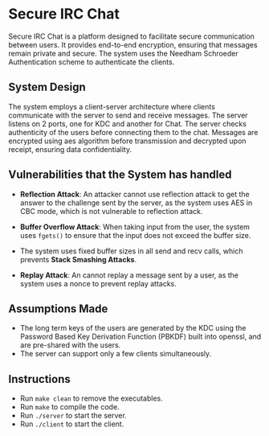 # Secure IRC Chat
Secure IRC Chat is a platform designed to facilitate secure communication between users. It provides end-to-end encryption, ensuring that messages remain private and secure. The system uses the Needham Schroeder Authentication scheme to authenticate the clients.

## System Design
The system employs a client-server architecture where clients communicate with the server to send and receive messages. The server listens on 2 ports, one for KDC and another for Chat. The server checks authenticity of the users before connecting them to the chat. Messages are encrypted using aes algorithm before transmission and decrypted upon receipt, ensuring data confidentiality.

## Vulnerabilities that the System has handled
<!-- CBC mode is used not ECB -->
- **Reflection Attack**: An attacker cannot use reflection attack to get the answer to the challenge sent by the server, as the system uses AES in CBC mode, which is not vulnerable to reflection attack.

- **Buffer Overflow Attack**: When taking input from the user, the system uses `fgets()` to ensure that the input does not exceed the buffer size.

- The system uses fixed buffer sizes in all send and recv calls, which prevents **Stack Smashing Attacks**.

- **Replay Attack**: An cannot replay a message sent by a user, as the system uses a nonce to prevent replay attacks.


## Assumptions Made
- The long term keys of the users are generated by the KDC using the Password Based Key Derivation Function (PBKDF) built into openssl, and are pre-shared with the users.
- The server can support only a few clients simultaneously.

## Instructions
- Run `make clean` to remove the executables.
- Run `make` to compile the code.
- Run `./server` to start the server.
- Run `./client` to start the client.